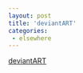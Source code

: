```yaml
---
layout: post
title: 'deviantART'
categories:
 - elsewhere
---
```


<a href="http://www.deviantart.com/">deviantART</a>

